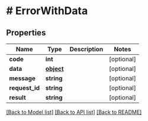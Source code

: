 # # ErrorWithData

## Properties

Name | Type | Description | Notes
------------ | ------------- | ------------- | -------------
**code** | **int** |  | [optional] 
**data** | [**object**](.md) |  | [optional] 
**message** | **string** |  | [optional] 
**request_id** | **string** |  | [optional] 
**result** | **string** |  | [optional] 

[[Back to Model list]](../../README.md#documentation-for-models) [[Back to API list]](../../README.md#documentation-for-api-endpoints) [[Back to README]](../../README.md)


